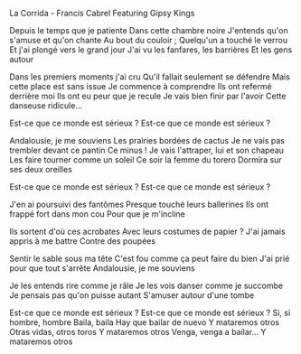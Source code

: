 La Corrida - Francis Cabrel Featuring Gipsy Kings

Depuis le temps que je patiente
Dans cette chambre noire
J'entends qu'on s'amuse et qu'on chante
Au bout du couloir ;
Quelqu'un a touché le verrou
Et j'ai plongé vers le grand jour
J'ai vu les fanfares, les barrières
Et les gens autour

Dans les premiers moments j'ai cru
Qu'il fallait seulement se défendre
Mais cette place est sans issue
Je commence à comprendre
Ils ont refermé derrière moi
Ils ont eu peur que je recule
Je vais bien finir par l'avoir
Cette danseuse ridicule...

Est-ce que ce monde est sérieux ?
Est-ce que ce monde est sérieux ?

Andalousie, je me souviens
Les prairies bordées de cactus
Je ne vais pas trembler devant ce pantin
Ce minus !
Je vais l'attraper, lui et son chapeau
Les faire tourner comme un soleil
Ce soir la femme du torero
Dormira sur ses deux oreilles

Est-ce que ce monde est sérieux ?
Est-ce que ce monde est sérieux ?

J'en ai poursuivi des fantômes
Presque touché leurs ballerines
Ils ont frappé fort dans mon cou
Pour que je m'incline

Ils sortent d'où ces acrobates
Avec leurs costumes de papier ?
J'ai jamais appris à me battre
Contre des poupées

Sentir le sable sous ma tête
C'est fou comme ça peut faire du bien
J'ai prié pour que tout s'arrête
Andalousie, je me souviens

Je les entends rire comme je râle
Je les vois danser comme je succombe
Je pensais pas qu'on puisse autant
S'amuser autour d'une tombe

Est-ce que ce monde est sérieux ?
Est-ce que ce monde est sérieux ?
Si, si hombre, hombre
Baila, baila
Hay que bailar de nuevo
Y mataremos otros
Otras vidas, otros toros
Y mataremos otros
Venga, venga a bailar...
Y mataremos otros
